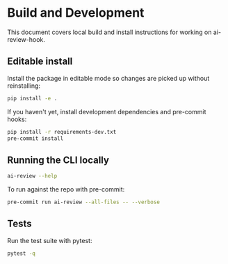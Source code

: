 # Build and Development

This document covers local build and install instructions for working on ai-review-hook.

## Editable install

Install the package in editable mode so changes are picked up without reinstalling:

```sh
pip install -e .
```

If you haven't yet, install development dependencies and pre-commit hooks:

```sh
pip install -r requirements-dev.txt
pre-commit install
```

## Running the CLI locally

```sh
ai-review --help
```

To run against the repo with pre-commit:

```sh
pre-commit run ai-review --all-files -- --verbose
```

## Tests

Run the test suite with pytest:

```sh
pytest -q
```
